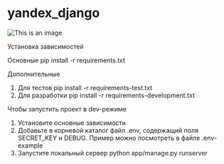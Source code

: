 # yandex_django
![This is an image](https://github.com/ArtemVX/yandex_django/actions/workflows/python-package.yml/badge.svg)

Установка зависимостей

Основные pip install -r requirements.txt

Дополнительные 
1. Для тестов pip install -r requirements-test.txt
2. Для разработки pip install -r requirements-development.txt


Чтобы запустить проект в dev-режиме
1. Установите основные зависимости 
2. Добавьте в корневой каталог файл .env, содержащий поля SECRET_KEY и DEBUG. Пример можно посмотреть в файле .env-example
4. Запустите локальный сервер python app/manage.py runserver
